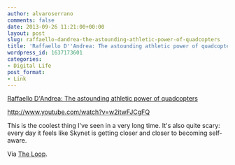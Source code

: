 ```yaml
---
author: alvaroserrano
comments: false
date: 2013-09-26 11:21:00+00:00
layout: post
slug: raffaello-dandrea-the-astounding-athletic-power-of-quadcopters
title: 'Raffaello D''Andrea: The astounding athletic power of quadcopters'
wordpress_id: 1637173601
categories:
- Digital Life
post_format:
- Link
---
```


[Raffaello D'Andrea: The astounding athletic power of quadcopters](http://www.youtube.com/watch?v=w2itwFJCgFQ)

http://www.youtube.com/watch?v=w2itwFJCgFQ

This is the coolest thing I've seen in a very long time. It's also quite scary: every day it feels like Skynet is getting closer and closer to becoming self-aware.

Via [The Loop](http://www.loopinsight.com/2013/09/25/the-astoundingly-agile-quadcopter/).
